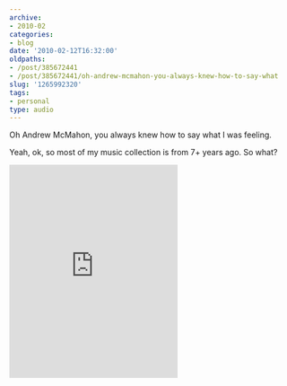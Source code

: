```yaml
---
archive:
- 2010-02
categories:
- blog
date: '2010-02-12T16:32:00'
oldpaths:
- /post/385672441
- /post/385672441/oh-andrew-mcmahon-you-always-knew-how-to-say-what
slug: '1265992320'
tags:
- personal
type: audio
---
```


Oh Andrew McMahon, you always knew how to say what I was feeling.

Yeah, ok, so most of my music collection is from 7+ years ago. So
what?

<iframe src="https://embed.spotify.com/?uri=spotify%3Atrack%3A4fLlYczGZMDv4bQIxZGud2" width="300" height="380" frameborder="0" allowtransparency="true"></iframe>
